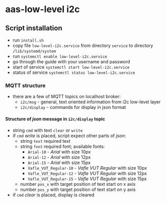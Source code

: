 # aas-low-level i2c

## Script installation
* run `install.sh`
* copy file `low-level-i2c.service` from directory `service` to directory  `/lib/systemd/system`
* run `systemctl enable low-level-i2c.service`
* go through the guide with your username and password
* start of service `systemctl start low-level-i2c.service`
* status of service `systemctl status low-level-i2c.service`

### MQTT structure
* there are a few of MQTT topics on localhost broker:
    * `i2c/msg` - general, text oriented information from i2c low-level layer
    * `i2c/display` - commands for display in json format
#### Structure of _json_ message in `i2c/display` topic
* string `cmd` with text `clear` or `write`
* if `cmd` _write_ is placed, script expect other parts of _json_:
    * string `text` required text
    * string `font` required font; available fonts:
        * `Arial-10` - _Arial_ with size 10px
        * `Arial-12` - _Arial_ with size 12px
        * `Arial-15` - _Arial_ with size 15px
        * `Vafle_VUT_Regular-10` - _Vafle VUT Regular_ with size 10px
        * `Vafle_VUT_Regular-12` - _Vafle VUT Regular_ with size 12px
        * `Vafle_VUT_Regular-15` - _Vafle VUT Regular_ with size 15px
    * number `pos_x` with target position of text start on x axis
    * number `pos_y` with target position of text start on y axis
* if `cmd` _clear_ is placed, display is cleared
        

